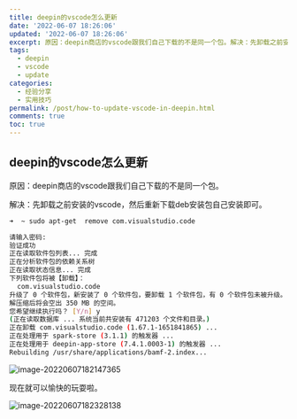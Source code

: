 ```yaml
---
title: deepin的vscode怎么更新
date: '2022-06-07 18:26:06'
updated: '2022-06-07 18:26:06'
excerpt: 原因：deepin商店的vscode跟我们自己下载的不是同一个包。解决：先卸载之前安装的vscode，然后重新下载deb安装包自己安装即可。
tags:
  - deepin
  - vscode
  - update
categories:
  - 经验分享
  - 实用技巧
permalink: /post/how-to-update-vscode-in-deepin.html
comments: true
toc: true
---
```

## deepin的vscode怎么更新

原因：deepin商店的vscode跟我们自己下载的不是同一个包。

解决：先卸载之前安装的vscode，然后重新下载deb安装包自己安装即可。

```bash
➜  ~ sudo apt-get  remove com.visualstudio.code

请输入密码:
验证成功
正在读取软件包列表... 完成
正在分析软件包的依赖关系树       
正在读取状态信息... 完成       
下列软件包将被【卸载】：
  com.visualstudio.code
升级了 0 个软件包，新安装了 0 个软件包，要卸载 1 个软件包，有 0 个软件包未被升级。
解压缩后将会空出 350 MB 的空间。
您希望继续执行吗？ [Y/n] y
(正在读取数据库 ... 系统当前共安装有 471203 个文件和目录。)
正在卸载 com.visualstudio.code (1.67.1-1651841865) ...
正在处理用于 spark-store (3.1.1) 的触发器 ...
正在处理用于 deepin-app-store (7.4.1.0003-1) 的触发器 ...
Rebuilding /usr/share/applications/bamf-2.index...
```

![image-20220607182147365](https://img1.terwer.space/20220607182152.png)

现在就可以愉快的玩耍啦。

![image-20220607182328138](https://img1.terwer.space/20220607182328.png)